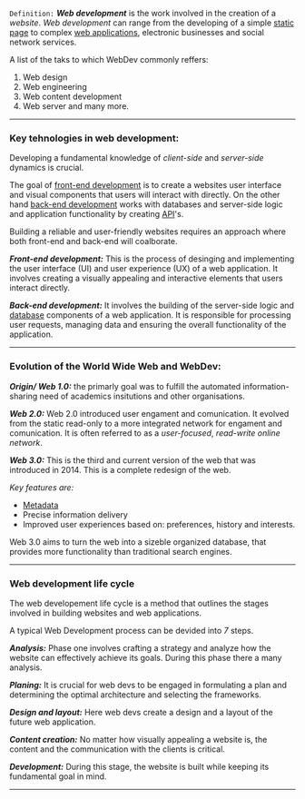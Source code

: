 `Definition:`
_**Web development**_ is the work involved in the creation of a _website_. _Web development_ can range from the developing of a simple [static page](Static%20page.md) to complex [web applications](Web%20applictions.md), electronic businesses and social network services. 

A list of the taks to which WebDev commonly reffers: 
1. Web design 
2. Web engineering 
3. Web content development
4. Web server 
and many more. 

---
### Key tehnologies in web development: 
Developing a fundamental knowledge of _client-side_ and _server-side_ dynamics is crucial. 

The goal of [front-end development](Front-end.md) is to create a websites user interface and visual components that users will interact with directly. On the other hand [back-end development](Back-end.md) works with databases and server-side logic and application functionality by creating [API](API.md)'s. 

Building a reliable and user-friendly websites requires an approach where both front-end and back-end will coalborate. 

_**Front-end development:**_
This is the process of desinging and implementing the user interface (UI) and user experience (UX) of a web application. It involves creating a visually appealing and interactive elements that users interact directly. 

_**Back-end development:**_
It involves the building of the server-side logic and [database](Database.md) components of a web application. It is responsible for processing user requests, managing data and ensuring the overall functionality of the application. 

--- 
### Evolution of the World Wide Web and WebDev:
_**Origin/ Web 1.0:**_
the primarly goal was to fulfill the automated information-sharing need of academics insitutions and other organisations. 

_**Web 2.0:**_
Web 2.0 introduced user engament and comunication. It evolved from the static read-only to a more integrated network for engament and comunication. It is often referred to as a _user-focused_, _read-write online network_. 

_**Web 3.0:**_
This is the third and current version of the web that was introduced in 2014. This is a complete redesign of the web. 

_Key features are:_
- [Metadata](Metadata.md)
- Precise information delivery 
- Improved user experiences based on: preferences, history and interests. 

Web 3.0 aims to turn the web into a sizeble organized database, that provides more functionality than traditional search engines. 

---
### Web development life cycle
The web developement life cycle is a method that outlines the stages involved in building websites and web applications. 

A typical Web Development process can be devided into _7_ steps.

_**Analysis:**_
Phase one involves crafting a strategy and analyze how the website can effectively achieve its goals. During this phase there a many analysis. 

_**Planing:**_
It is crucial for web devs to be engaged in formulating a plan and determining the optimal architecture and selecting the frameworks. 

_**Design and layout:**_
Here web devs create a design and a layout of the future web application. 

_**Content creation:**_
No matter how visually appealing a website is, the content and the communication with the clients is critical. 

_**Development:**_
During this stage, the website is built while keeping its fundamental goal in mind. 

---
